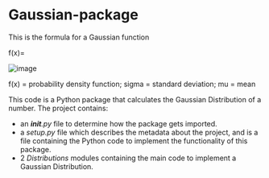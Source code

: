 # Gaussian-package
This is the formula for a Gaussian function

f(x)= 

![image](https://user-images.githubusercontent.com/69425502/137986930-6c950158-c0ca-469c-932b-be000f9f0a30.png)

f(x)	=	probability density function;
sigma	=	standard deviation;
mu	=	mean

This code is a Python package that calculates the Gaussian Distribution of a number. The project contains:
* an ___init__.py_ file to determine how the package gets imported.
* a _setup.py_ file which describes the metadata about the project, and is a file containing the Python code to implement the functionality of this package.
* 2 _Distributions_ modules containing the main code to implement a Gaussian Distribution.

